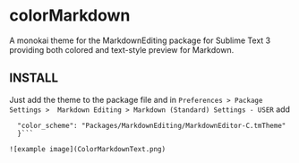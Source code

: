 # colorMarkdown
A monokai theme for the MarkdownEditing package for Sublime Text 3 providing both colored and text-style preview for Markdown.

## INSTALL
Just add the theme to the package file and in `Preferences > Package Settings >  Markdown Editing > Markdown (Standard) Settings - USER` add 

```{
  "color_scheme": "Packages/MarkdownEditing/MarkdownEditor-C.tmTheme"
  }```
  
![example image](ColorMarkdownText.png)
